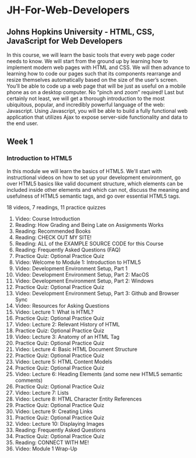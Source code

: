 # JH-For-Web-Developers
## Johns Hopkins University - HTML, CSS, JavaScript for Web Developers

In this course, we will learn the basic tools that every web page coder needs to know. We will start from the ground up by 
learning how to implement modern web pages with HTML and CSS. We will then advance to learning how to code our pages such 
that its components rearrange and resize themselves automatically based on the size of the user’s screen. You’ll be able 
to code up a web page that will be just as useful on a mobile phone as on a desktop computer. No “pinch and zoom” required! 
Last but certainly not least, we will get a thorough introduction to the most ubiquitous, popular, and incredibly powerful 
language of the web: Javascript. Using Javascript, you will be able to build a fully functional web application that 
utilizes Ajax to expose server-side functionality and data to the end user.

## Week 1
### Introduction to HTML5
In this module we will learn the basics of HTML5. We'll start with instructional videos on how to set up your development environment, go over HTML5 basics like valid document structure, which elements can be included inside other elements and which can not, discuss the meaning and usefulness of HTML5 semantic tags, and go over essential HTML5 tags.

18 videos, 7 readings, 11 practice quizzes

  1. Video: Course Introduction
  2. Reading: How Grading and Being Late on Assignments Works
  3. Reading: Recommended Books
  4. Reading: CHECK OUT MY SITE!
  5. Reading: ALL of the EXAMPLE SOURCE CODE for this Course
  6. Reading: Frequently Asked Questions (FAQ)
  7. Practice Quiz: Optional Practice Quiz
  8. Video: Welcome to Module 1: Introduction to HTML5
  9. Video: Development Environment Setup, Part 1
  10. Video: Development Environment Setup, Part 2: MacOS
  11. Video: Development Environment Setup, Part 2: Windows
  12. Practice Quiz: Optional Practice Quiz
  13. Video: Development Environment Setup, Part 3: Github and Browser Sync
  14. Video: Resources for Asking Questions
  15. Video: Lecture 1: What is HTML?
  16. Practice Quiz: Optional Practice Quiz
  17. Video: Lecture 2: Relevant History of HTML
  18. Practice Quiz: Optional Practice Quiz
  19. Video: Lecture 3: Anatomy of an HTML Tag
  20. Practice Quiz: Optional Practice Quiz
  21. Video: Lecture 4: Basic HTML Document Structure
  22. Practice Quiz: Optional Practice Quiz
  23. Video: Lecture 5: HTML Content Models
  24. Practice Quiz: Optional Practice Quiz
  25. Video: Lecture 6: Heading Elements (and some new HTML5 semantic comments)
  26. Practice Quiz: Optional Practice Quiz
  27. Video: Lecture 7: Lists
  28. Video: Lecture 8: HTML Character Entity References
  29. Practice Quiz: Optional Practice Quiz
  30. Video: Lecture 9: Creating Links
  31. Practice Quiz: Optional Practice Quiz
  32. Video: Lecture 10: Displaying Images
  33. Reading: Frequently Asked Questions
  34. Practice Quiz: Optional Practice Quiz
  35. Reading: CONNECT WITH ME!
  36. Video: Module 1 Wrap-Up

      

